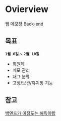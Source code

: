 # Ovierview

웹 메모장 Back-end

## 목표

**`1월 6일` ~ `2월 10일`**

- 회원제
- 메모 관리
- 태그 분류
- 고정/보관/휴지통 기능

## 참고

[백엔드가 이정도는 해줘야함](https://velog.io/@city7310/%EB%B0%B1%EC%97%94%EB%93%9C%EA%B0%80-%EC%9D%B4%EC%A0%95%EB%8F%84%EB%8A%94-%ED%95%B4%EC%A4%98%EC%95%BC-%ED%95%A8-1.-%EC%BB%A8%ED%85%90%EC%B8%A0%EC%9D%98-%EB%8F%99%EA%B8%B0%EC%99%80-%EA%B0%9C%EC%9A%94)
